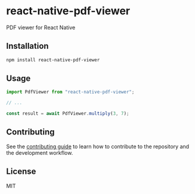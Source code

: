 # react-native-pdf-viewer

PDF viewer for React Native

## Installation

```sh
npm install react-native-pdf-viewer
```

## Usage

```js
import PdfViewer from "react-native-pdf-viewer";

// ...

const result = await PdfViewer.multiply(3, 7);
```

## Contributing

See the [contributing guide](CONTRIBUTING.md) to learn how to contribute to the repository and the development workflow.

## License

MIT
